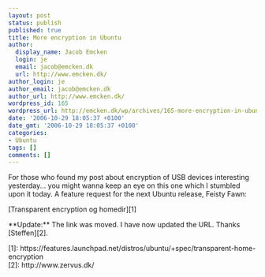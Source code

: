 ```yaml
---
layout: post
status: publish
published: true
title: More encryption in Ubuntu
author:
  display_name: Jacob Emcken
  login: je
  email: jacob@emcken.dk
  url: http://www.emcken.dk/
author_login: je
author_email: jacob@emcken.dk
author_url: http://www.emcken.dk/
wordpress_id: 165
wordpress_url: http://emcken.dk/wp/archives/165-more-encryption-in-ubuntu.html
date: '2006-10-29 18:05:37 +0100'
date_gmt: '2006-10-29 18:05:37 +0100'
categories:
- Ubuntu
tags: []
comments: []
---
```

<p>For those who found my post about encryption of USB devices interesting yesterday... you might wanna keep an eye on this one which I stumbled upon it today. A feature request for the next Ubuntu release, Feisty Fawn:</p>
<p>[Transparent encryption og homedir][1]</p>
<p>**Update:** The link was moved. I have now updated the URL. Thanks [Steffen][2].</p>
<p>[1]: https:&#47;&#47;features.launchpad.net&#47;distros&#47;ubuntu&#47;+spec&#47;transparent-home-encryption<br />
[2]: http:&#47;&#47;www.zervus.dk&#47;</p>
